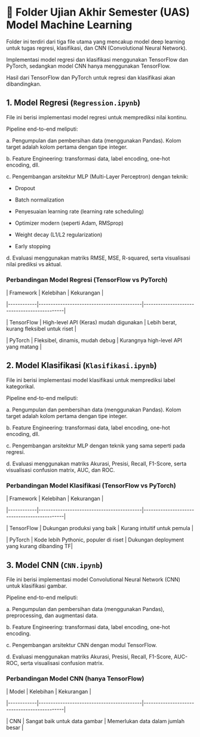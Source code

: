 # 📂 Folder Ujian Akhir Semester (UAS) Model Machine Learning

Folder ini terdiri dari tiga file utama yang mencakup model deep learning untuk tugas regresi, klasifikasi, dan CNN (Convolutional Neural Network).

Implementasi model regresi dan klasifikasi menggunakan TensorFlow dan PyTorch, sedangkan model CNN hanya menggunakan TensorFlow.

Hasil dari TensorFlow dan PyTorch untuk regresi dan klasifikasi akan dibandingkan.

## 1. Model Regresi (`Regression.ipynb`)

File ini berisi implementasi model regresi untuk memprediksi nilai kontinu.

Pipeline end-to-end meliputi:

a. Pengumpulan dan pembersihan data (menggunakan Pandas). Kolom target adalah kolom pertama dengan tipe integer.

b. Feature Engineering: transformasi data, label encoding, one-hot encoding, dll.

c. Pengembangan arsitektur MLP (Multi-Layer Perceptron) dengan teknik:

- Dropout

- Batch normalization

- Penyesuaian learning rate (learning rate scheduling)

- Optimizer modern (seperti Adam, RMSprop)

- Weight decay (L1/L2 regularization)

- Early stopping

d. Evaluasi menggunakan matriks RMSE, MSE, R-squared, serta visualisasi nilai prediksi vs aktual.

### Perbandingan Model Regresi (TensorFlow vs PyTorch)

| Framework  | Kelebihan                                 | Kekurangan                                  |

|------------|-------------------------------------------|---------------------------------------------|

| TensorFlow | High-level API (Keras) mudah digunakan    | Lebih berat, kurang fleksibel untuk riset   |

| PyTorch    | Fleksibel, dinamis, mudah debug           | Kurangnya high-level API yang matang        |

## 2. Model Klasifikasi (`Klasifikasi.ipynb`)

File ini berisi implementasi model klasifikasi untuk memprediksi label kategorikal.

Pipeline end-to-end meliputi:

a. Pengumpulan dan pembersihan data (menggunakan Pandas). Kolom target adalah kolom pertama dengan tipe integer.

b. Feature Engineering: transformasi data, label encoding, one-hot encoding, dll.

c. Pengembangan arsitektur MLP dengan teknik yang sama seperti pada regresi.

d. Evaluasi menggunakan matriks Akurasi, Presisi, Recall, F1-Score, serta visualisasi confusion matrix, AUC, dan ROC.

### Perbandingan Model Klasifikasi (TensorFlow vs PyTorch)

| Framework  | Kelebihan                                 | Kekurangan                                  |

|------------|-------------------------------------------|---------------------------------------------|

| TensorFlow | Dukungan produksi yang baik               | Kurang intuitif untuk pemula                |

| PyTorch    | Kode lebih Pythonic, populer di riset     | Dukungan deployment yang kurang dibanding TF|

## 3. Model CNN (`CNN.ipynb`)

File ini berisi implementasi model Convolutional Neural Network (CNN) untuk klasifikasi gambar.

Pipeline end-to-end meliputi:

a. Pengumpulan dan pembersihan data (menggunakan Pandas), preprocessing, dan augmentasi data.

b. Feature Engineering: transformasi data, label encoding, one-hot encoding.

c. Pengembangan arsitektur CNN dengan modul TensorFlow.

d. Evaluasi menggunakan matriks Akurasi, Presisi, Recall, F1-Score, AUC-ROC, serta visualisasi confusion matrix.

### Perbandingan Model CNN (hanya TensorFlow)

| Model      | Kelebihan                                 | Kekurangan                                  |

|------------|-------------------------------------------|---------------------------------------------|

| CNN        | Sangat baik untuk data gambar             | Memerlukan data dalam jumlah besar          |

